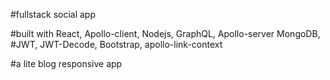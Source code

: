 #fullstack social app

#built with React, Apollo-client, Nodejs, GraphQL, Apollo-server MongoDB,
#JWT, JWT-Decode, Bootstrap, apollo-link-context

#a lite blog responsive app